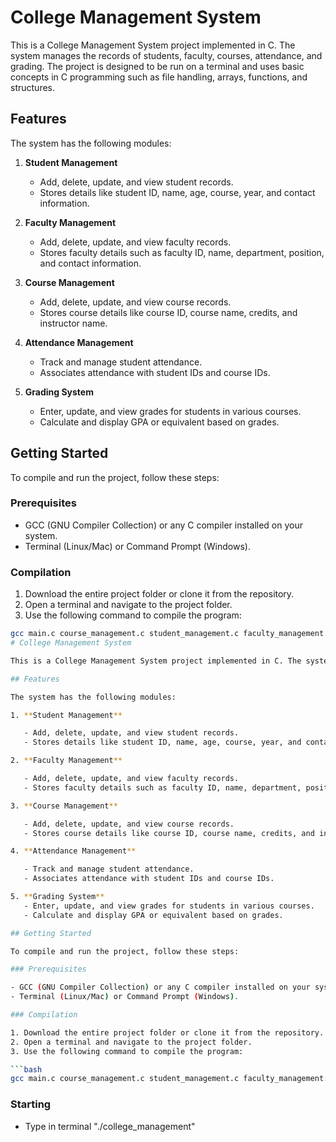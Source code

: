 # College Management System

This is a College Management System project implemented in C. The system manages the records of students, faculty, courses, attendance, and grading. The project is designed to be run on a terminal and uses basic concepts in C programming such as file handling, arrays, functions, and structures.

## Features

The system has the following modules:

1. **Student Management**

   - Add, delete, update, and view student records.
   - Stores details like student ID, name, age, course, year, and contact information.

2. **Faculty Management**

   - Add, delete, update, and view faculty records.
   - Stores faculty details such as faculty ID, name, department, position, and contact information.

3. **Course Management**

   - Add, delete, update, and view course records.
   - Stores course details like course ID, course name, credits, and instructor name.

4. **Attendance Management**

   - Track and manage student attendance.
   - Associates attendance with student IDs and course IDs.

5. **Grading System**
   - Enter, update, and view grades for students in various courses.
   - Calculate and display GPA or equivalent based on grades.

## Getting Started

To compile and run the project, follow these steps:

### Prerequisites

- GCC (GNU Compiler Collection) or any C compiler installed on your system.
- Terminal (Linux/Mac) or Command Prompt (Windows).

### Compilation

1. Download the entire project folder or clone it from the repository.
2. Open a terminal and navigate to the project folder.
3. Use the following command to compile the program:

````bash
gcc main.c course_management.c student_management.c faculty_management.c attendance_management.c grading_system.c -o college_management
# College Management System

This is a College Management System project implemented in C. The system manages the records of students, faculty, courses, attendance, and grading. The project is designed to be run on a terminal and uses basic concepts in C programming such as file handling, arrays, functions, and structures.

## Features

The system has the following modules:

1. **Student Management**

   - Add, delete, update, and view student records.
   - Stores details like student ID, name, age, course, year, and contact information.

2. **Faculty Management**

   - Add, delete, update, and view faculty records.
   - Stores faculty details such as faculty ID, name, department, position, and contact information.

3. **Course Management**

   - Add, delete, update, and view course records.
   - Stores course details like course ID, course name, credits, and instructor name.

4. **Attendance Management**

   - Track and manage student attendance.
   - Associates attendance with student IDs and course IDs.

5. **Grading System**
   - Enter, update, and view grades for students in various courses.
   - Calculate and display GPA or equivalent based on grades.

## Getting Started

To compile and run the project, follow these steps:

### Prerequisites

- GCC (GNU Compiler Collection) or any C compiler installed on your system.
- Terminal (Linux/Mac) or Command Prompt (Windows).

### Compilation

1. Download the entire project folder or clone it from the repository.
2. Open a terminal and navigate to the project folder.
3. Use the following command to compile the program:

```bash
gcc main.c course_management.c student_management.c faculty_management.c attendance_management.c grading_system.c -o college_management

````

### Starting

- Type in terminal "./college_management"
